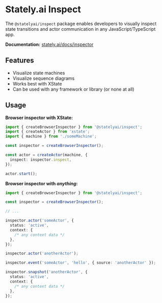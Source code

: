 # Stately.ai Inspect

The `@statelyai/inspect` package enables developers to visually inspect state transitions and actor communication in any JavaScript/TypeScript app.

**Documentation:** [stately.ai/docs/inspector](https://stately.ai/docs/inspector)

## Features

- Visualize state machines
- Visualize sequence diagrams
- Works best with XState
- Can be used with any framework or library (or none at all)

## Usage

**Browser inspector with XState:**

```ts
import { createBrowserInspector } from '@statelyai/inspect';
import { createActor } from 'xstate';
import { machine } from './someMachine';

const inspector = createBrowserInspector();

const actor = createActor(machine, {
  inspect: inspector.inspect,
});

actor.start();
```

**Browser inspector with _anything_:**

```ts
import { createBrowserInspector } from '@statelyai/inspect';

const inspector = createBrowserInspector();

// ...

inspector.actor('someActor', {
  status: 'active',
  context: {
    /* any context data */
  },
});

inspector.actor('anotherActor');

inspector.event('someActor', 'hello', { source: 'anotherActor' });

inspector.snapshot('anotherActor', {
  status: 'active',
  context: {
    /* any context data */
  },
});
```
